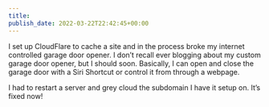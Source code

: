 ```yaml
---
title: 
publish_date: 2022-03-22T22:42:45+00:00
---
```


I set up CloudFlare to cache a site and in the process broke my internet controlled garage door opener. I don’t recall ever blogging about my custom garage door opener, but I should soon. Basically, I can open and close the garage door with a Siri Shortcut or control it from through a webpage.

I had to restart a server and grey cloud the subdomain I have it setup on. It’s fixed now!
